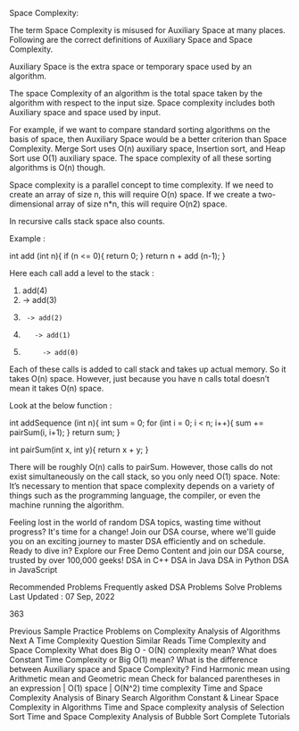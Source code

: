 Space Complexity: 

The term Space Complexity is misused for Auxiliary Space at many places. Following are the correct definitions of Auxiliary Space and Space Complexity. 

Auxiliary Space is the extra space or temporary space used by an algorithm.

The space Complexity of an algorithm is the total space taken by the algorithm with respect to the input size. Space complexity includes both Auxiliary space and space used by input. 


For example, if we want to compare standard sorting algorithms on the basis of space, then Auxiliary Space would be a better criterion than Space Complexity. Merge Sort uses O(n) auxiliary space, Insertion sort, and Heap Sort use O(1) auxiliary space. The space complexity of all these sorting algorithms is O(n) though. 

Space complexity is a parallel concept to time complexity. If we need to create an array of size n, this will require O(n) space. If we create a two-dimensional array of size n*n, this will require O(n2) space.

In recursive calls stack space also counts. 

Example : 

int add (int n){
    if (n <= 0){
        return 0;
    }
    return n + add (n-1);
}

Here each call add a level to the stack :

1.  add(4)
2.    -> add(3)
3.      -> add(2)
4.        -> add(1)
5.          -> add(0)

Each of these calls is added to call stack and takes up actual memory.
So it takes O(n) space.
However, just because you have n calls total doesn’t mean it takes O(n) space.

Look at the below function :

int addSequence (int n){
    int sum = 0;
    for (int i = 0; i < n; i++){
        sum += pairSum(i, i+1);
    }
    return sum;
}

int pairSum(int x, int y){
    return x + y;
}

There will be roughly O(n) calls to pairSum. However, those 
calls do not exist simultaneously on the call stack,
so you only need O(1) space.
Note: It’s necessary to mention that space complexity depends on a variety of things such as the programming language, the compiler, or even the machine running the algorithm.

Feeling lost in the world of random DSA topics, wasting time without progress? It's time for a change! Join our DSA course, where we'll guide you on an exciting journey to master DSA efficiently and on schedule.
Ready to dive in? Explore our Free Demo Content and join our DSA course, trusted by over 100,000 geeks!
DSA in C++
DSA in Java
DSA in Python
DSA in JavaScript

Recommended Problems
Frequently asked DSA Problems
Solve Problems
Last Updated : 07 Sep, 2022

363

Previous
Sample Practice Problems on Complexity Analysis of Algorithms
Next
A Time Complexity Question
Similar Reads
Time Complexity and Space Complexity
What does Big O - O(N) complexity mean?
What does Constant Time Complexity or Big O(1) mean?
What is the difference between Auxiliary space and Space Complexity?
Find Harmonic mean using Arithmetic mean and Geometric mean
Check for balanced parentheses in an expression | O(1) space | O(N^2) time complexity
Time and Space Complexity Analysis of Binary Search Algorithm
Constant & Linear Space Complexity in Algorithms
Time and Space complexity analysis of Selection Sort
Time and Space Complexity Analysis of Bubble Sort
Complete Tutorials
